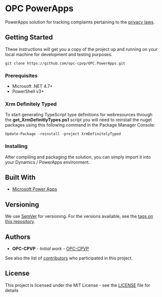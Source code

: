 # OPC PowerApps

PowerApps solution for tracking complaints pertaining to the [privacy laws](https://www.priv.gc.ca/en/privacy-topics/privacy-laws-in-canada/).

## Getting Started

These instructions will get you a copy of the project up and running on your local machine for development and testing purposes.

```
git clone https://github.com/opc-cpvp/OPC.PowerApps.git
```

### Prerequisites

- Microsoft .NET 4.7+
- PowerShell v3+

### Xrm Definitely Typed

To start generating TypeScript type definitions for webresources through the **get_XrmDefinitlyTypes.ps1** script you will need to reinstall the nuget packages using this following command in the Package Manager Console:

```
Update-Package -reinstall -project XrmDefinitelyTyped
```

### Installing

After compiling and packaging the solution, you can simply import it into your Dynamics / PowerApps environment.

## Built With

* [Microsoft Power Apps](https://powerapps.microsoft.com/en-us/)

## Versioning

We use [SemVer](http://semver.org/) for versioning. For the versions available, see the [tags on this repository](https://github.com/opc-cpvp/OPC.PowerApps/tags). 

## Authors

* **OPC-CPVP** - *Initial work* - [OPC-CPVP](https://github.com/opc-cpvp)

See also the list of [contributors](https://github.com/opc-cpvp/OPC.PowerApps.DataMigration/contributors) who participated in this project.

## License

This project is licensed under the MIT License - see the [LICENSE](LICENSE) file for details
